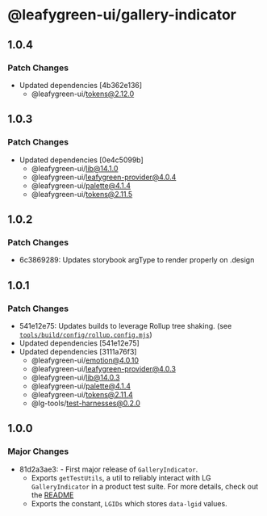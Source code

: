 # @leafygreen-ui/gallery-indicator

## 1.0.4

### Patch Changes

- Updated dependencies [4b362e136]
  - @leafygreen-ui/tokens@2.12.0

## 1.0.3

### Patch Changes

- Updated dependencies [0e4c5099b]
  - @leafygreen-ui/lib@14.1.0
  - @leafygreen-ui/leafygreen-provider@4.0.4
  - @leafygreen-ui/palette@4.1.4
  - @leafygreen-ui/tokens@2.11.5

## 1.0.2

### Patch Changes

- 6c3869289: Updates storybook argType to render properly on .design

## 1.0.1

### Patch Changes

- 541e12e75: Updates builds to leverage Rollup tree shaking. (see [`tools/build/config/rollup.config.mjs`](https://github.com/mongodb/leafygreen-ui/blob/main/tools/build/config/rollup.config.mjs))
- Updated dependencies [541e12e75]
- Updated dependencies [3111a76f3]
  - @leafygreen-ui/emotion@4.0.10
  - @leafygreen-ui/leafygreen-provider@4.0.3
  - @leafygreen-ui/lib@14.0.3
  - @leafygreen-ui/palette@4.1.4
  - @leafygreen-ui/tokens@2.11.4
  - @lg-tools/test-harnesses@0.2.0

## 1.0.0

### Major Changes

- 81d2a3ae3: - First major release of `GalleryIndicator`.
  - Exports `getTestUtils`, a util to reliably interact with LG `GalleryIndicator` in a product test suite. For more details, check out the [README](https://github.com/mongodb/leafygreen-ui/tree/main/packages/gallery-indicator#test-harnesses)
  - Exports the constant, `LGIDs` which stores `data-lgid` values.
